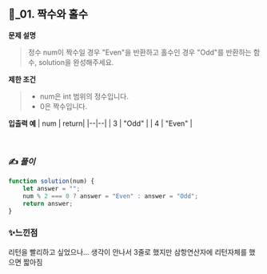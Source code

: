 
## 🔎_01. 짝수와 홀수
<b>문제 설명</b>
</br>
> 정수 num이 짝수일 경우 "Even"을 반환하고 홀수인 경우 "Odd"를 반환하는 함수, solution을 완성해주세요.
> </br>

<b>제한 조건</b>
>- num은 int 범위의 정수입니다.
>- 0은 짝수입니다.

><b>
입출력 예</b>
| num |	return|
|--|--|
| 3	| "Odd" |
| 4	| "Even" |

<br>

### ✍️ _풀이_

```js
function solution(num) {
    let answer = "";
    num % 2 === 0 ? answer = "Even" : answer = "Odd";
    return answer;
}
```


### ✨느낀점 
리턴을 빨리하고 싶었으나... 생각이 안나서 3줄로 했지만 삼항연산자에 리턴자체를 했으면 짧아짐
